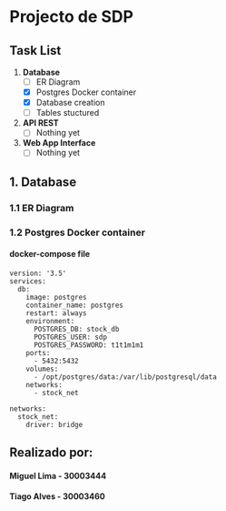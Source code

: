 # Projecto de SDP
## Task List
1. **Database**
    * [ ] ER Diagram
    * [x] Postgres Docker container
    * [x] Database creation
    * [ ] Tables stuctured
2. **API REST**
    * [ ] Nothing yet
3. **Web App Interface**
    * [ ] Nothing yet

## 1. Database
### 1.1 ER Diagram
### 1.2 Postgres Docker container
#### docker-compose file
````
version: '3.5'
services:
  db:
    image: postgres
    container_name: postgres
    restart: always
    environment:
      POSTGRES_DB: stock_db
      POSTGRES_USER: sdp
      POSTGRES_PASSWORD: t1t1m1m1
    ports:
      - 5432:5432
    volumes:
      - /opt/postgres/data:/var/lib/postgresql/data
    networks:
      - stock_net
      
networks:
  stock_net:
    driver: bridge
````


## Realizado por:
#### Miguel Lima - 30003444
#### Tiago Alves - 30003460
